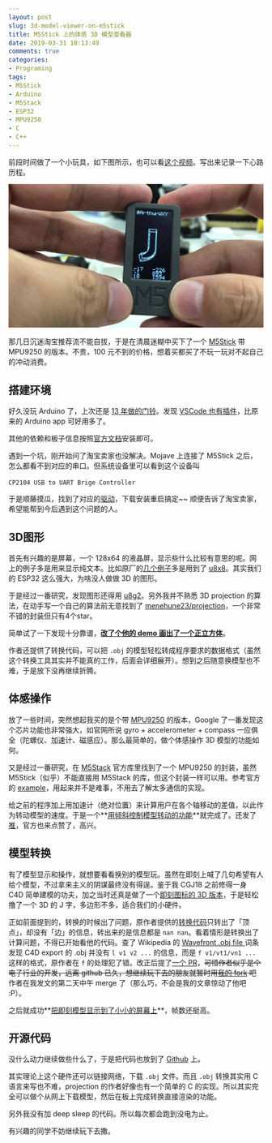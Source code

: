 ```yaml
---
layout: post
slug: 3d-model-viewer-on-m5stick
title: M5Stick 上的体感 3D 模型查看器
date: 2019-03-31 10:13:49
comments: true
categories:
- Programing
tags:
- M5Stick
- Arduino
- M5Stack
- ESP32
- MPU9250
- C
- C++
---
```


前段时间做了一个小玩具，如下图所示，也可以看[这个视频](https://m.okjike.com/originalPosts/5c923624f7b0dc00119bff68?username=F65E8535-A827-4B75-8583-EFD4EB5C2671)。写出来记录一下心路历程。

![](/images/uploads/jekyll/m5stick.jpg)

那几日沉迷淘宝推荐流不能自拔，于是在清晨迷糊中买下了一个 [M5Stick](https://docs.m5stack.com/#/en/core/m5stick) 带 MPU9250 的版本。不贵，100 元不到的价格，想着买都买了不玩一玩对不起自己的冲动消费。

## 搭建环境

好久没玩 Arduino 了，上次还是 [13 年做的门铃](https://weibo.com/micbell?is_all=1)。发现 [VSCode 也有插件](https://twitter.com/Arthraim/status/1106172342835675138)，比原来的 Arduino app 可好用多了。

其他的依赖和板子信息按照[官方文档](https://docs.m5stack.com/#/en/quick_start/m5stick/m5stick_quick_start_with_arduino_MacOS)安装即可。

遇到一个坑，刚开始问了淘宝卖家也没解决。Mojave 上连接了 M5Stick 之后，怎么都看不到对应的串口。但系统设备里可以看到这个设备叫

`CP2104 USB to UART Brige Controller`

于是顺藤摸瓜，找到了对应的[驱动](https://www.silabs.com/products/development-tools/software/usb-to-uart-bridge-vcp-drivers)，下载安装重启搞定~~ 顺便告诉了淘宝卖家，希望能帮到今后遇到这个问题的人。

## 3D图形

首先有兴趣的是屏幕，一个 128x64 的液晶屏，显示些什么比较有意思的呢。网上的例子多是用来显示纯文本。比如原厂的[几个例子](https://github.com/m5stack/M5Stack/tree/master/examples/Stick)多是用到了 [u8x8](https://github.com/olikraus/u8g2/wiki/u8x8reference)。其实我们的 ESP32 这么强大，为啥没人做做 3D 的图形。

于是经过一番研究，发现图形还得用 [u8g2](https://github.com/olikraus/u8g2/wiki)。另外我并不熟悉 3D projection 的算法，在动手写一个自己的算法前无意找到了 [menehune23/projection](https://github.com/menehune23/projection)，一个非常不错的封装但只有4个star。

简单试了一下发现十分靠谱，**[改了个他的 demo 画出了一个正立方体](https://m.okjike.com/originalPosts/5c90ed1a7c50db00106947ad?username=F65E8535-A827-4B75-8583-EFD4EB5C2671)**。

作者还提供了转换代码，可以把 `.obj` 的模型轻松转成程序要求的数据格式（虽然这个转换工具其实并不能真的工作，后面会详细展开）。想到之后随意换模型也不难，于是放下没再继续折腾。

## 体感操作

放了一些时间，突然想起我买的是个带 [MPU9250](https://www.invensense.com/products/motion-tracking/9-axis/mpu-9250/) 的版本，Google 了一番发现这个芯片功能也非常强大，如官网所说 gyro + accelerometer + compass 一应俱全（陀螺仪、加速计、磁感应）。那么最简单的，做个体感操作 3D 模型的功能如何。

又是经过一番研究，在 [M5Stack](https://github.com/m5stack/M5Stack/blob/master/src/utility/MPU9250.h) 官方库里找到了一个 MPU9250 的封装，虽然 M5Stick（似乎）不能直接用 M5Stack 的库，但这个封装一样可以用。参考官方的 [example](https://github.com/m5stack/M5Stack/blob/master/examples/Modules/MPU9250/MPU9250BasicAHRS/MPU9250BasicAHRS.ino)，用起来并不是难事，不用去了解太多通信的实现。

给之前的程序加上用加速计（绝对位置）来计算用户在各个轴移动的差值，以此作为转动模型的速度。于是一个**[用倾斜控制模型转动的功能](https://m.okjike.com/originalPosts/5c91ed5c66dda10010d29ebf?username=F65E8535-A827-4B75-8583-EFD4EB5C2671)**就完成了。还发了[推](https://twitter.com/Arthraim/status/1108351962934722560)，官方也来点赞了，高兴。

## 模型转换

有了模型显示和操作，就想要看看换别的模型玩。虽然在即刻上喊了几句希望有人给个模型，不过拿来主义的阴谋最终没有得逞。鉴于我 CGJ18 之前修得一身 C4D 简单建模的功夫，加之当时还真是做了一个[即刻图标的 3D
 版本](https://www.instagram.com/p/Bk8EsZ_FufJ/)，于是轻松撸了一个 3D 的 J 字，多边形不多，适合我们的小硬件。
 
正如前面提到的，转换的时候出了问题，原作者提供的[转换代码](https://github.com/menehune23/projection/blob/master/Projection/ObjConverter.html)只转出了「顶点」，却没有「边」的信息，转出来的是信息都是 `nan nan`。看着情形是转换出了计算问题，不得已开始看他的代码。查了 Wikipedia 的 [Wavefront .obj file
](https://en.wikipedia.org/wiki/Wavefront_.obj_file) 词条发现 C4D export 的 .obj 并没有 `l v1 v2 ...` 的信息，而是 `f v1/vt1/vn1 ...` 这样的格式，原作者在 `f` 的处理犯了错。改正后提了[一个 PR](https://github.com/menehune23/projection/pull/1)，~~可惜作者似乎是个电子行业的开发，远离 github 已久，想继续玩下去的朋友就暂时用[我的 fork](https://github.com/Arthraim/projection) 吧~~ 作者在我发文的第二天中午 merge 了（那么巧，不会是我的文章惊动了他吧 :P）。

之后就成功**[把即刻模型显示到了小小的屏幕上](https://m.okjike.com/originalPosts/5c923624f7b0dc00119bff68?username=F65E8535-A827-4B75-8583-EFD4EB5C2671)**，帧数还挺高。

## 开源代码

没什么动力继续做些什么了，于是把代码也放到了 [Github](https://github.com/Arthraim/StickGyroCube) 上。

其实理论上这个硬件还可以链接网络，下载 `.obj` 文件。而且 `.obj` 转换其实用 C 语言来写也不难，projection 的作者好像也有一个简单的 C 的实现。所以其实完全可以做个从网上下载模型，然后在板上完成转换直接渲染的功能。

另外我没有加 deep sleep 的代码。所以每次都会跑到没电为止。

有兴趣的同学不妨继续玩下去撒。

